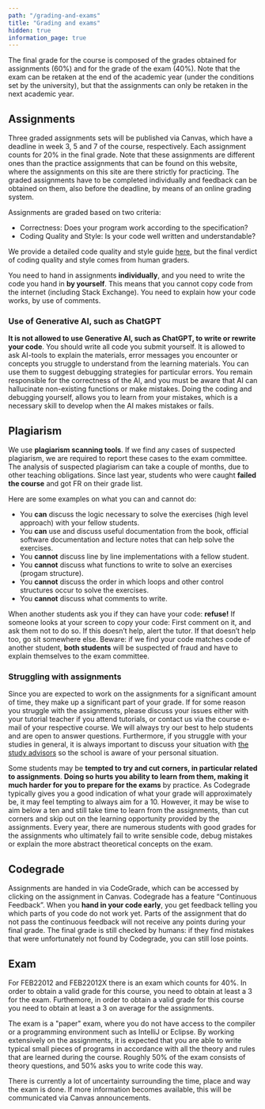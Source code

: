 ```yaml
---
path: "/grading-and-exams"
title: "Grading and exams"
hidden: true
information_page: true
---
```


The final grade for the course is composed of the grades obtained for assignments (60%) and for the grade of the exam (40%). Note that the exam can be retaken at the end of the academic year (under the conditions set by the university), but that the assignments can only be retaken in the next academic year.

## Assignments
Three graded assignments sets will be published via Canvas, which have a deadline in week 3, 5 and 7 of the course, respectively. Each assignment counts for 20% in the final grade. Note that these assignments are different ones than the practice assignments that can be found on this website, where the assignments on this site are there strictly for practicing. The graded assignments have to be completed individually and feedback can be obtained on them, also before the deadline, by means of an online grading system.

Assignments are graded based on two criteria:

* Correctness: Does your program work according to the specification?
* Coding Quality and Style: Is your code well written and understandable?

We provide a detailed code quality and style guide [here](https://erasmusuniversityautolab.github.io/FEB22012-StyleGuide/), but the final verdict of coding quality and style comes from human graders.

You need to hand in assignments **individually**, and you need to write the code you hand in **by yourself**. This means that you cannot copy code from the internet (including Stack Exchange). You need to explain how your code works, by use of comments.

### Use of Generative AI, such as ChatGPT

**It is not allowed to use Generative AI, such as ChatGPT, to write or rewrite your code**.
You should write all code you submit yourself.
It is allowed to ask AI-tools to explain the materials, error messages you encounter or concepts you struggle to understand from the learning materials.
You can use them to suggest debugging strategies for particular errors. You remain responsible for the correctness of the AI, and you must be aware that
AI can hallucinate non-existing functions or make mistakes.
Doing the coding and debugging yourself, allows you to learn from your mistakes, which is a necessary skill to develop when the AI makes mistakes or fails.


## Plagiarism
We use **plagiarism scanning tools**. If we find any cases of suspected plagiarism, we are required to report these cases to the exam committee.
The analysis of suspected plagiarism can take a couple of months, due to other teaching obligations. Since last year, students who were caught **failed the course** and got FR on their grade list.

Here are some examples on what you can and cannot do:

* You **can** discuss the logic necessary to solve the exercises (high level approach) with your fellow students.
* You **can** use and discuss useful documentation from the book, official software documentation and lecture notes that can help solve the exercises.
* You **cannot** discuss line by line implementations with a fellow student.
* You **cannot** discuss what functions to write to solve an exercises (progam structure).
* You **cannot** discuss the order in which loops and other control structures occur to solve the exercises.
* You **cannot** discuss what comments to write.

When another students ask you if they can have your code: **refuse!**
If someone looks at your screen to copy your code: First comment on it, and ask them not to do so. If this doesn’t help, alert the tutor. If that doesn’t help too, go sit somewhere else.
Beware: if we find your code matches code of another student, **both students** will be suspected of fraud and have to explain themselves to the exam committee.

### Struggling with assignments

Since you are expected to work on the assignments for a significant amount of time,
they make up a significant part of your grade. If for some reason you struggle with the assignments, please discuss your issues
either with your tutorial teacher if you attend tutorials, or contact us via the course e-mail of your respective course.
We will always try our best to help students and are open to answer questions.
Furthermore, if you struggle with your studies in general, it is always important to discuss your situation
with [the study advisors](https://www.eur.nl/en/ese/education/practical-matters/study-advisers)
so the school is aware of your personal situation.

Some students may be **tempted to try and cut corners, in particular related to assignments**.
**Doing so hurts you ability to learn from them, making it much harder for you to prepare for the exams** by practice.
As Codegrade typically gives you a good indication of what your grade will approximately be, it may feel tempting
to always aim for a 10. However, it may be wise to aim below a ten and still take time to learn from the assignments,
than cut corners and skip out on the learning opportunity provided by the assignments. Every year, there are numerous
students with good grades for the assignments who ultimately fail to write sensible code, debug mistakes or explain
the more abstract theoretical concepts on the exam.

## Codegrade

Assignments are handed in via CodeGrade, which can be accessed by clicking on the assignment in Canvas.
Codegrade has a feature “Continuous Feedback”. When you **hand in your code early**, you get feedback telling you which parts of you code do not work yet. Parts of the assignment that do not pass the continuous feedback will not receive any points during your final grade.
The final grade is still checked by humans: if they find mistakes that were unfortunately not found by Codegrade, you can still lose points.


## Exam

For FEB22012 and FEB22012X there is an exam which counts for 40%. In order to obtain a valid grade for this course, you need to obtain at least a 3 for the exam. Furthemore, in order to obtain a valid grade for this course you need to obtain at least a 3 on average for the assignments.

The exam is a "paper" exam, where you do not have access to the compiler or a programming environment such as IntelliJ or Eclipse. By working extensively on the assignments, it is expected that you are able to write typical small pieces of programs
in accordance with all the theory and rules that are learned during the course. Roughly 50% of the exam consists of theory questions, and 50% asks you to write code this way.

There is currently a lot of uncertainty surrounding the time, place and way the exam is done. If more information becomes available, this will be communicated via Canvas announcements.
